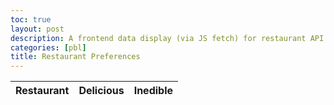 ```yaml
---
toc: true
layout: post
description: A frontend data display (via JS fetch) for restaurant API (made with BE POJO and JPA).
categories: [pbl]
title: Restaurant Preferences
---
```

<!-- HTML table fragment for page -->
<table>
  <thead>
  <tr>
    <th>Restaurant</th>
    <th>Delicious</th>
    <th>Inedible</th>
  </tr>
  </thead>
  <tbody id="result">
    <!-- javascript generated data -->
  </tbody>
</table>

<!-- Script is layed out in a sequence (without a function) and will execute when page is loaded -->
<script>

  // prepare HTML defined "result" container for new output
  const resultContainer = document.getElementById("result");

  // keys for joke reactions
  const DELI = "delicious";
  const INED = "inedible";

  // prepare fetch urls
  const url = "https://juicevrld.nighthawkcoding.ml/api/restaurants";
  const get_url = url +"/";
  const like_url = url + "/like/";  // delicious reaction
  const jeer_url = url + "/jeer/";  //  reactinedibleion

  // prepare fetch GET options
  const options = {
    method: 'GET', // *GET, POST, PUT, DELETE, etc.
    mode: 'cors', // no-cors, *cors, same-origin
    cache: 'default', // *default, no-cache, reload, force-cache, only-if-cached
    credentials: 'same-origin', // include, same-origin, omit
    headers: {
      'Content-Type': 'application/json'
      // 'Content-Type': 'application/x-www-form-urlencoded',
    },
  };
  // prepare fetch PUT options, clones with JS Spread Operator (...)
  const put_options = {...options, method: 'PUT'}; // clones and replaces method

  // fetch the API
  fetch(get_url, options)
    // response is a RESTful "promise" on any successful fetch
    .then(response => {
      // check for response errors
      if (response.status !== 200) {
          error('GET API response failure: ' + response.status);
          return;
      }
      // valid response will have JSON data
      response.json().then(data => {
          console.log(data);
          for (const row of data) {
            // make "tr element" for each "row of data"
            const tr = document.createElement("tr");
            
            // td for joke cell
            const joke = document.createElement("td");
              joke.innerHTML = row.id + ". " + row.restr;  // add fetched data to innerHTML

            // td for haha cell with onclick actions
            const haha = document.createElement("td");
              const haha_but = document.createElement('button');
              haha_but.id = DELI+row.id   // establishes a HAHA JS id for cell
              haha_but.innerHTML = row.delicious;  // add fetched "haha count" to innerHTML
              haha_but.onclick = function () {
                // onclick function call with "like parameters"
                reaction(DELI, like_url+row.id, haha_but.id);  
              };
              haha.appendChild(haha_but);  // add "haha button" to haha cell

            // td for boohoo cell with onclick actions
            const boohoo = document.createElement("td");
              const boohoo_but = document.createElement('button');
              boohoo_but.id = INED+row.id  // establishes a BOOHOO JS id for cell
              boohoo_but.innerHTML = row.inedible;  // add fetched "boohoo count" to innerHTML
              boohoo_but.onclick = function () {
                // onclick function call with "jeer parameters"
                reaction(INED, jeer_url+row.id, boohoo_but.id);  
              };
              boohoo.appendChild(boohoo_but);  // add "boohoo button" to boohoo cell
             
            // this builds ALL td's (cells) into tr (row) element
            tr.appendChild(joke);
            tr.appendChild(haha);
            tr.appendChild(boohoo);

            // this adds all the tr (row) work above to the HTML "result" container
            resultContainer.appendChild(tr);
          }
      })
  })
  // catch fetch errors (ie Nginx ACCESS to server blocked)
  .catch(err => {
    error(err + " " + get_url);
  });

  // Reaction function to likes or jeers user actions
  function reaction(type, put_url, elemID) {

    // fetch the API
    fetch(put_url, put_options)
    // response is a RESTful "promise" on any successful fetch
    .then(response => {
      // check for response errors
      if (response.status !== 200) {
          error("PUT API response failure: " + response.status)
          return;  // api failure
      }
      // valid response will have JSON data
      response.json().then(data => {
          console.log(data);
          // Likes or Jeers updated/incremented
          if (type === DELI) // like data element
            document.getElementById(elemID).innerHTML = data.delicious;  // fetched haha data assigned to haha Document Object Model (DOM)
          else if (type === INED) // jeer data element
            document.getElementById(elemID).innerHTML = data.inedible;  // fetched boohoo data assigned to boohoo Document Object Model (DOM)
          else
            error("unknown type: " + type);  // should never occur
      })
    })
    // catch fetch errors (ie Nginx ACCESS to server blocked)
    .catch(err => {
      error(err + " " + put_url);
    });
    
  }

  // Something went wrong with actions or responses
  function error(err) {
    // log as Error in console
    console.error(err);
    // append error to resultContainer
    const tr = document.createElement("tr");
    const td = document.createElement("td");
    td.innerHTML = err;
    tr.appendChild(td);
    resultContainer.appendChild(tr);
  }

</script>

